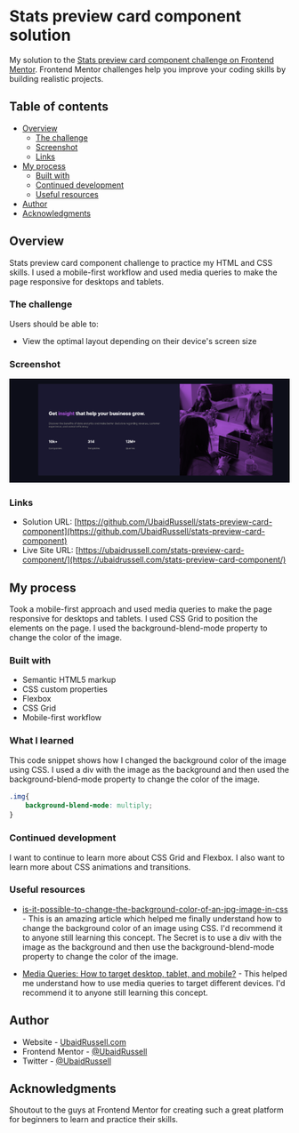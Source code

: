# Stats preview card component solution

My solution to the [Stats preview card component challenge on Frontend Mentor](https://www.frontendmentor.io/challenges/stats-preview-card-component-8JqbgoU62). Frontend Mentor challenges help you improve your coding skills by building realistic projects. 

## Table of contents

- [Overview](#overview)
  - [The challenge](#the-challenge)
  - [Screenshot](#screenshot)
  - [Links](#links)
- [My process](#my-process)
  - [Built with](#built-with)
  - [Continued development](#continued-development)
  - [Useful resources](#useful-resources)
- [Author](#author)
- [Acknowledgments](#acknowledgments)

## Overview
  Stats preview card component challenge to practice my HTML and CSS skills. I used a mobile-first workflow and used media queries to make the page responsive for desktops and tablets.

### The challenge

Users should be able to:

- View the optimal layout depending on their device's screen size

### Screenshot

![](./images/screenshot.png)

### Links

- Solution URL: [https://github.com/UbaidRussell/stats-preview-card-component](https://github.com/UbaidRussell/stats-preview-card-component)
- Live Site URL: [https://ubaidrussell.com/stats-preview-card-component/](https://ubaidrussell.com/stats-preview-card-component/)

## My process

  Took a mobile-first approach and used media queries to make the page responsive for desktops and tablets. I used CSS Grid to position the elements on the page. I used the background-blend-mode property to change the color of the image.

### Built with

- Semantic HTML5 markup
- CSS custom properties
- Flexbox
- CSS Grid
- Mobile-first workflow


### What I learned

This code snippet shows how I changed the background color of the image using CSS. I used a div with the image as the background and then used the background-blend-mode property to change the color of the image.

```css
.img{
    background-blend-mode: multiply;
}
```

### Continued development

I want to continue to learn more about CSS Grid and Flexbox. I also want to learn more about CSS animations and transitions.

### Useful resources

- [is-it-possible-to-change-the-background-color-of-an-jpg-image-in-css](https://stackoverflow.com/questions/66942952/is-it-possible-to-change-the-background-color-of-an-jpg-image-in-css) - This is an amazing article which helped me finally understand how to change the background color of an image using CSS. I'd recommend it to anyone still learning this concept. The Secret is to use a div with the image as the background and then use the background-blend-mode property to change the color of the image.

- [Media Queries: How to target desktop, tablet, and mobile?](https://stackoverflow.com/questions/6370690/media-queries-how-to-target-desktop-tablet-and-mobile) - This helped me understand how to use media queries to target different devices. I'd recommend it to anyone still learning this concept.

## Author

- Website - [UbaidRussell.com](https://ubaidrussell.com/)
- Frontend Mentor - [@UbaidRussell](https://www.frontendmentor.io/profile/UbaidRussell)
- Twitter - [@UbaidRussell](https://www.twitter.com/UbaidRussell)


## Acknowledgments
Shoutout to the guys at Frontend Mentor for creating such a great platform for beginners to learn and practice their skills.